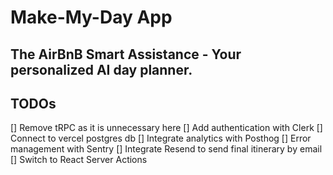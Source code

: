# Make-My-Day App
## The AirBnB Smart Assistance - Your personalized AI day planner.

## TODOs
[] Remove tRPC as it is unnecessary here
[] Add authentication with Clerk
[] Connect to vercel postgres db
[] Integrate analytics with Posthog
[] Error management with Sentry
[] Integrate Resend to send final itinerary by email
[] Switch to React Server Actions

